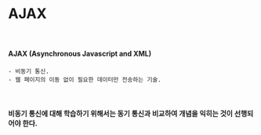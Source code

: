 # AJAX
<br/>

#### AJAX (Asynchronous Javascript and XML)
    - 비동기 통신.
    - 웹 페이지의 이동 없이 필요한 데이터만 전송하는 기술.
<br/>

#### 비동기 통신에 대해 학습하기 위해서는 동기 통신과 비교하여 개념을 익히는 것이 선행되어야 한다.
